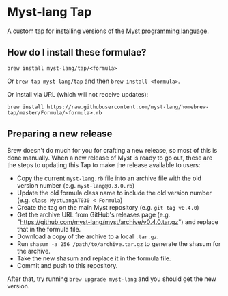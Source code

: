# Myst-lang Tap

A custom tap for installing versions of the [Myst programming language](https://github.com/myst-lang/myst).

## How do I install these formulae?
`brew install myst-lang/tap/<formula>`

Or `brew tap myst-lang/tap` and then `brew install <formula>`.

Or install via URL (which will not receive updates):

```
brew install https://raw.githubusercontent.com/myst-lang/homebrew-tap/master/Formula/<formula>.rb
```


## Preparing a new release

Brew doesn't do much for you for crafting a new release, so most of this is done manually. When a new release of Myst is ready to go out, these are the steps to updating this Tap to make the release available to users:

- Copy the current `myst-lang.rb` file into an archive file with the old version number (e.g. `myst-lang@0.3.0.rb`)
- Update the old formula class name to include the old version number (e.g. `class MystLangAT030 < Formula`)
- Create the tag on the main Myst repository (e.g. `git tag v0.4.0`)
- Get the archive URL from GitHub's releases page (e.g. "https://github.com/myst-lang/myst/archive/v0.4.0.tar.gz") and replace that in the formula file.
- Download a copy of the archive to a local `.tar.gz`.
- Run `shasum -a 256 /path/to/archive.tar.gz` to generate the shasum for the archive.
- Take the new shasum and replace it in the formula file.
- Commit and push to this repository.

After that, try running `brew upgrade myst-lang` and you should get the new version.
